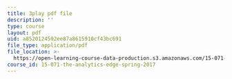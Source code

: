 ```yaml
---
title: 3play pdf file
description: ''
type: course
layout: pdf
uid: a8520124592ee87a8615910cf43bc691
file_type: application/pdf
file_location: >-
  https://open-learning-course-data-production.s3.amazonaws.com/15-071-the-analytics-edge-spring-2017/a8520124592ee87a8615910cf43bc691_1r6cLE2BoTA.pdf
course_id: 15-071-the-analytics-edge-spring-2017
---
```

